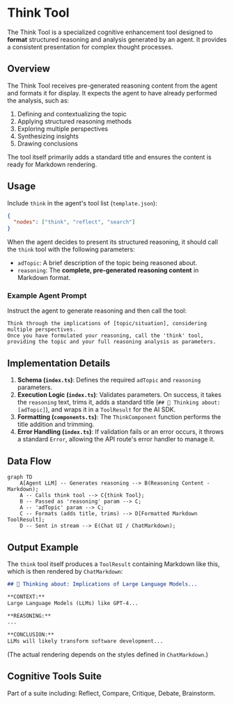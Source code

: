 # Think Tool

The Think Tool is a specialized cognitive enhancement tool designed to **format** structured reasoning and analysis generated by an agent. It provides a consistent presentation for complex thought processes.

## Overview

The Think Tool receives pre-generated reasoning content from the agent and formats it for display. It expects the agent to have already performed the analysis, such as:

1. Defining and contextualizing the topic
2. Applying structured reasoning methods
3. Exploring multiple perspectives
4. Synthesizing insights
5. Drawing conclusions

The tool itself primarily adds a standard title and ensures the content is ready for Markdown rendering.

## Usage

Include `think` in the agent's tool list (`template.json`):

```json
{
  "nodes": ["think", "reflect", "search"]
}
```

When the agent decides to present its structured reasoning, it should call the `think` tool with the following parameters:

- `adTopic`: A brief description of the topic being reasoned about.
- `reasoning`: The **complete, pre-generated reasoning content** in Markdown format.

### Example Agent Prompt

Instruct the agent to generate reasoning and then call the tool:

```
Think through the implications of [topic/situation], considering multiple perspectives.
Once you have formulated your reasoning, call the 'think' tool, providing the topic and your full reasoning analysis as parameters.
```

## Implementation Details

1.  **Schema (`index.ts`)**: Defines the required `adTopic` and `reasoning` parameters.
2.  **Execution Logic (`index.ts`)**: Validates parameters. On success, it takes the `reasoning` text, trims it, adds a standard title (`## 🧠 Thinking about: [adTopic]`), and wraps it in a `ToolResult` for the AI SDK.
3.  **Formatting (`components.ts`)**: The `ThinkComponent` function performs the title addition and trimming.
4.  **Error Handling (`index.ts`)**: If validation fails or an error occurs, it throws a standard `Error`, allowing the API route's error handler to manage it.

## Data Flow

```mermaid
graph TD
    A[Agent LLM] -- Generates reasoning --> B(Reasoning Content - Markdown);
    A -- Calls think tool --> C{think Tool};
    B -- Passed as 'reasoning' param --> C;
    A -- 'adTopic' param --> C;
    C -- Formats (adds title, trims) --> D[Formatted Markdown ToolResult];
    D -- Sent in stream --> E(Chat UI / ChatMarkdown);
```

## Output Example

The `think` tool itself produces a `ToolResult` containing Markdown like this, which is then rendered by `ChatMarkdown`:

```markdown
## 🧠 Thinking about: Implications of Large Language Models...

**CONTEXT:**
Large Language Models (LLMs) like GPT-4...

**REASONING:**
...

**CONCLUSION:**
LLMs will likely transform software development...
```

(The actual rendering depends on the styles defined in `ChatMarkdown`.)

## Cognitive Tools Suite

Part of a suite including: Reflect, Compare, Critique, Debate, Brainstorm.